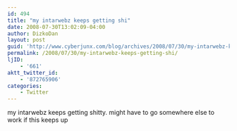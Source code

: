 ```yaml
---
id: 494
title: "my intarwebz keeps getting shi"
date: 2008-07-30T13:02:09-04:00
author: DizkoDan
layout: post
guid: 'http://www.cyberjunx.com/blog/archives/2008/07/30/my-intarwebz-keeps-getting-shi/'
permalink: /2008/07/30/my-intarwebz-keeps-getting-shi/
ljID:
    - '661'
aktt_twitter_id:
    - '872765906'
categories:
    - Twitter
---
```


my intarwebz keeps getting shitty. might have to go somewhere else to work if this keeps up